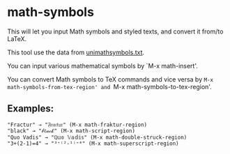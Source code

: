 
# math-symbols

This will let you input Math symbols and styled texts, and convert it from/to LaTeX.

This tool use the data from [unimathsymbols.txt](http://milde.users.sourceforge.net/LUCR/Math/data/unimathsymbols.txt).

You can input various mathematical symbols by `M-x math-insert'.

You can convert Math symbols to TeX commands and vice versa by `M-x math-symbols-from-tex-region' and `M-x math-symbols-to-tex-region'.

## Examples:

    "Fractur" → "𝔉𝔯𝔞𝔠𝔱𝔲𝔯" (M-x math-fraktur-region)
    "black" → "𝒷ℓ𝒶𝒸𝓀" (M-x math-script-region)
    "Quo Vadis" → "ℚ𝕦𝕠 𝕍𝕒𝕕𝕚𝕤" (M-x math-double-struck-region)
    "3+(2-1)=4" → "³⁺⁽²-¹⁾⁼⁴" (M-x math-superscript-region)
